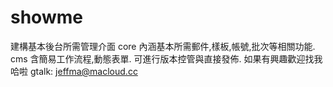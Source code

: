 # showme

建構基本後台所需管理介面
core 內涵基本所需郵件,樣板,帳號,批次等相關功能.
cms 含簡易工作流程,動態表單. 可進行版本控管與直接發佈.
如果有興趣歡迎找我哈啦 gtalk: jeffma@macloud.cc
